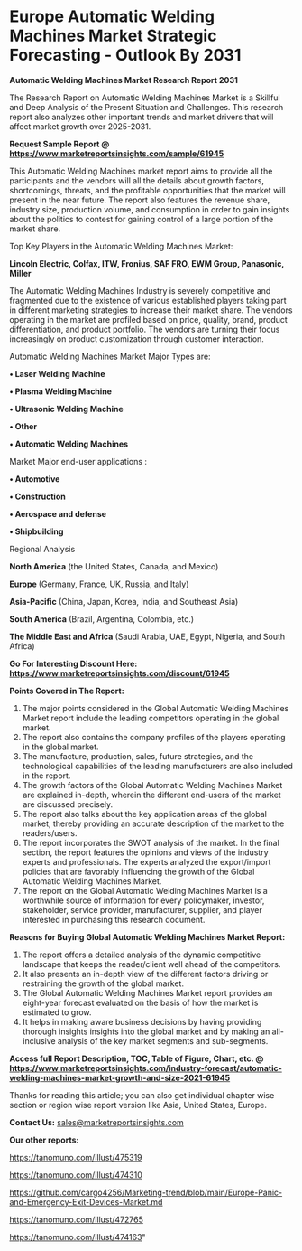 # Europe Automatic Welding Machines Market Strategic Forecasting - Outlook By 2031

<strong>Automatic Welding Machines Market Research Report 2031</strong>

The Research Report on Automatic Welding Machines Market is a Skillful and Deep Analysis of the Present Situation and Challenges. This research report also analyzes other important trends and market drivers that will affect market growth over 2025-2031.

<strong>Request Sample Report @ <a href=https://www.marketreportsinsights.com/sample/61945>https://www.marketreportsinsights.com/sample/61945</a></strong>

This Automatic Welding Machines market report aims to provide all the participants and the vendors will all the details about growth factors, shortcomings, threats, and the profitable opportunities that the market will present in the near future. The report also features the revenue share, industry size, production volume, and consumption in order to gain insights about the politics to contest for gaining control of a large portion of the market share.

Top Key Players in the Automatic Welding Machines Market:

<strong>Lincoln Electric, Colfax, ITW, Fronius, SAF FRO, EWM Group, Panasonic, Miller</strong>

The Automatic Welding Machines Industry is severely competitive and fragmented due to the existence of various established players taking part in different marketing strategies to increase their market share. The vendors operating in the market are profiled based on price, quality, brand, product differentiation, and product portfolio. The vendors are turning their focus increasingly on product customization through customer interaction.

Automatic Welding Machines Market Major Types are:

<strong>• Laser Welding Machine

• Plasma Welding Machine

• Ultrasonic Welding Machine

• Other

• Automatic Welding Machines</strong>

Market Major end-user applications :

<strong>• Automotive

• Construction

• Aerospace and defense

• Shipbuilding</strong>

Regional Analysis

</u><strong><b>North America</b></strong> (the United States, Canada, and Mexico)

<strong><b>Europe </b></strong>(Germany, France, UK, Russia, and Italy)

<strong><b>Asia-Pacific</b></strong> (China, Japan, Korea, India, and Southeast Asia)

<strong><b>South America</b></strong> (Brazil, Argentina, Colombia, etc.)

<strong><b>The Middle East and Africa</b></strong> (Saudi Arabia, UAE, Egypt, Nigeria, and South Africa)

<strong>Go For Interesting Discount Here: <a href=https://www.marketreportsinsights.com/discount/61945>https://www.marketreportsinsights.com/discount/61945</a></strong>

<strong>Points Covered in The Report:</strong>
<ol>
  <li>The major points considered in the Global Automatic Welding Machines Market report include the leading competitors operating in the global market.</li>
  <li>The report also contains the company profiles of the players operating in the global market.</li>
  <li>The manufacture, production, sales, future strategies, and the technological capabilities of the leading manufacturers are also included in the report.</li>
  <li>The growth factors of the Global Automatic Welding Machines Market are explained in-depth, wherein the different end-users of the market are discussed precisely.</li>
  <li>The report also talks about the key application areas of the global market, thereby providing an accurate description of the market to the readers/users.</li>
  <li>The report incorporates the SWOT analysis of the market. In the final section, the report features the opinions and views of the industry experts and professionals. The experts analyzed the export/import policies that are favorably influencing the growth of the Global Automatic Welding Machines Market.</li>
  <li>The report on the Global Automatic Welding Machines Market is a worthwhile source of information for every policymaker, investor, stakeholder, service provider, manufacturer, supplier, and player interested in purchasing this research document.</li>
</ol>
<strong>Reasons for Buying Global Automatic Welding Machines Market Report:</strong>

<ol>
  <li>The report offers a detailed analysis of the dynamic competitive landscape that keeps the reader/client well ahead of the competitors.</li>
  <li>It also presents an in-depth view of the different factors driving or restraining the growth of the global market.</li>
  <li>The Global Automatic Welding Machines Market report provides an eight-year forecast evaluated on the basis of how the market is estimated to grow.</li>
  <li>It helps in making aware business decisions by having providing thorough insights insights into the global market and by making an all-inclusive analysis of the key market segments and sub-segments.</li>
</ol>
<strong>Access full Report Description, TOC, Table of Figure, Chart, etc. @ <a href=https://www.marketreportsinsights.com/industry-forecast/automatic-welding-machines-market-growth-and-size-2021-61945>https://www.marketreportsinsights.com/industry-forecast/automatic-welding-machines-market-growth-and-size-2021-61945</a></strong>


Thanks for reading this article; you can also get individual chapter wise section or region wise report version like Asia, United States, Europe.

<strong>Contact Us:</strong>
sales@marketreportsinsights.com

<strong>Our other reports:</strong>

<a href=https://tanomuno.com/illust/475319>https://tanomuno.com/illust/475319</a>

<a href=https://tanomuno.com/illust/474310>https://tanomuno.com/illust/474310</a>

<a href=https://github.com/cargo4256/Marketing-trend/blob/main/Europe-Panic-and-Emergency-Exit-Devices-Market.md>https://github.com/cargo4256/Marketing-trend/blob/main/Europe-Panic-and-Emergency-Exit-Devices-Market.md</a>

<a href=https://tanomuno.com/illust/472765>https://tanomuno.com/illust/472765</a>

<a href=https://tanomuno.com/illust/474163>https://tanomuno.com/illust/474163</a>"
